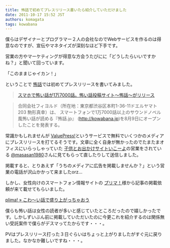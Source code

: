 ```yaml
---
title: 怖話で初めてプレスリリース書いたら紹介していただけました
date: 2011-10-17 15:52 JST
authors: komagata
tags: kowabana
---
```

僕らはデザイナーとプログラマー２人の会社なのでWebサービスを作るのは得意なのですが、宣伝やマネタイズが深刻なほど下手です。

営業の方やマーケティングが得意な方会うたびにに「どうしたらいいですかね？」と聞いて回っています。

「このままじゃイカン！」

ということで [怖話](http://kowabana.jp)では初めてプレスリリースを書いてみました。

> [スマホで怖い話が1万7000話。怖い話投稿サイト～怖話～がリリース](http://www.value-press.com/pressrelease.php?article_id=83165)
>
>

>
> 合同会社フィヨルド（所在地：東京都渋谷区本町1-36-11ドエルヤマト203 駒形真幸）は、 スマートフォンで1万7000話以上のサウンドノベル風怖い話が読める『怖話.jp』 (http://kowabana.jp)を8月9日にオープンしたことを発表する。

常識かもしれませんが [ValuePress!](http://www.value-press.com/)というサービスで無料でいくつかのメディアにプレスリリースを打てるそうです。文章に全く自身が無かったのでたまたまオフィスにいらっしゃっていた [子供とお出かけサイトいこーよ](http://iko-yo.net/)の営業をされている [@masasan1980](http://twitter.com/masasan1980)さんに見てもらって直したりして送信しました。

掲載すると、とりあえず「うちのメディアに広告を掲載しませんか？」という営業の電話が沢山かかって来ましたorz...

しかし、女性向けのスマートフォン情報サイトの [プリマ！](http://plima.jp/)様から記事の掲載依頼が来て載せてもらいました。

[plima! » こわ～い話で盛り上がっちゃおう](http://plima.jp/archives/17435)

僕らも怖い話は女性の読者が多いと感じていたところだったので嬉しかったです。しかしずいぶん前に掲載していただいたのに今更これを紹介するのは関係無い受託案件で僕らがデスマってたからです・・・。

PVはプレスリリース打った３日ぐらいはちょっと上がりましたがすぐ元に戻りました。なかなか難しいですね・・・。
